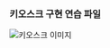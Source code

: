<h3> 키오스크 구현 연습 파일 </h3>

![키오스크 이미지](https://github.com/Heize-jiyean/SWKioskImage/assets/158806908/81bf6de2-605e-481f-a77b-722558376148)
